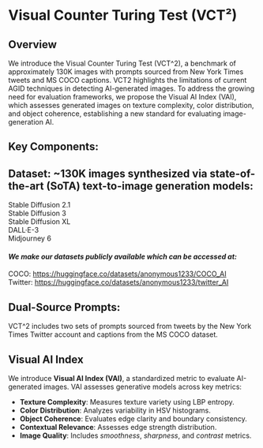 # Visual Counter Turing Test (VCT²)
## Overview
We introduce the Visual Counter Turing Test (VCT^2), a benchmark of approximately 130K images with prompts sourced from New York Times tweets and MS COCO captions. VCT2 highlights the limitations of current AGID techniques in detecting AI-generated images. To address the growing need for evaluation frameworks, we propose the Visual AI Index (VAI), which assesses generated images on texture complexity, color distribution, and object coherence, establishing a new standard for evaluating image-generation AI.

## Key Components:
## Dataset: ~130K images synthesized via state-of-the-art (SoTA) text-to-image generation models: <br />
Stable Diffusion 2.1 <br />
Stable Diffusion 3 <br />
Stable Diffusion XL <br />
DALL·E-3 <br />
Midjourney 6 <br />

#### *We make our datasets publicly available which can be accessed at:* 
COCO: https://huggingface.co/datasets/anonymous1233/COCO_AI <br />
Twitter: https://huggingface.co/datasets/anonymous1233/twitter_AI <br />

## Dual-Source Prompts:
VCT^2 includes two sets of prompts sourced from tweets by the New York Times Twitter account and captions from the MS COCO dataset.

## Visual AI Index

We introduce **Visual AI Index (VAI)**, a standardized metric to evaluate AI-generated images. VAI assesses generative models across key metrics:

- **Texture Complexity**: Measures texture variety using LBP entropy.
- **Color Distribution**: Analyzes variability in HSV histograms.
- **Object Coherence**: Evaluates edge clarity and boundary consistency.
- **Contextual Relevance**: Assesses edge strength distribution.
- **Image Quality**: Includes *smoothness*, *sharpness*, and *contrast* metrics.
